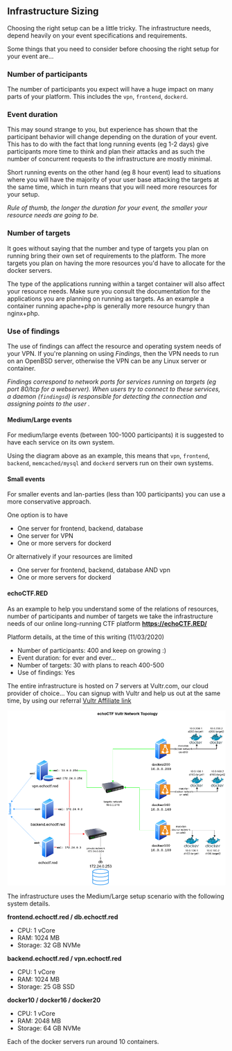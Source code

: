 ## Infrastructure Sizing
Choosing the right setup can be a little tricky. The infrastructure needs,
depend heavily on your event specifications and requirements.

Some things that you need to consider before choosing the right setup for your
event are...

### Number of participants
The number of participants you expect will have a huge impact on many parts of
your platform. This includes the `vpn`, `frontend`, `dockerd`.

### Event duration
This may sound strange to you, but experience has shown that the participant
behavior will change depending on the duration of your event. This has to do
with the fact that long running events (eg 1-2 days) give participants more
time to think and plan their attacks and as such the number of concurrent
requests to the infrastructure are mostly minimal.

Short running events on the other hand (eg 8 hour event) lead to situations
where you will have the majority of your user base attacking the targets at
the same time, which in turn means that you will need more resources for your
setup.

_Rule of thumb, the longer the duration for your event, the smaller your
resource needs are going to be._

### Number of targets
It goes without saying that the number and type of targets you plan on running
bring their own set of requirements to the platform. The more targets you plan
on having the more resources you'd have to allocate for the docker servers.

The type of the applications running within a target container will also affect
your resource needs. Make sure you consult the documentation for the
applications you are planning on running as targets. As an example a container
running apache+php is generally more resource hungry than nginx+php.

### Use of findings
The use of findings can affect the resource and operating system needs of your
VPN. If you're planning on using _Findings_, then the VPN needs to run on an
OpenBSD server, otherwise the VPN can be any Linux server or container.

_Findings correspond to network ports for services running on targets
(eg port 80/tcp for a webserver). When users try to connect to these services,
a daemon (`findingsd`) is responsible for detecting the connection and
assigning points to the user ._

#### Medium/Large events
For medium/large events (between 100-1000 participants) it is suggested to have
each service on its own system.

Using the diagram above as an example, this means that `vpn`, `frontend`,
`backend`, `memcached/mysql` and `dockerd` servers run on their own systems.

#### Small events
For smaller events and lan-parties (less than 100 participants) you can use a
more conservative approach.

One option is to have

* One server for frontend, backend, database
* One server for VPN
* One or more servers for dockerd

Or alternatively if your resources are limited

* One server for frontend, backend, database AND vpn
* One or more servers for dockerd

#### echoCTF.RED
As an example to help you understand some of the relations of resources, number
of participants and number of targets we take the infrastructure needs of our
online long-running CTF platform __https://echoCTF.RED/__

Platform details, at the time of this writing (11/03/2020)

* Number of participants: 400 and keep on growing :)
* Event duration: for ever and ever...
* Number of targets: 30 with plans to reach 400-500
* Use of findings: Yes

The entire infrastructure is hosted on 7 servers at Vultr.com, our cloud
provider of choice... You can signup with Vultr and help us out at the same
time, by using our referral [Vultr Affiliate link](https://www.vultr.com/?ref=8475962-6G)

![Vultr network topology](assets/our-vultr-topology.png?1)

The infrastructure uses the Medium/Large setup scenario with the following system details.


**frontend.echoctf.red / db.echoctf.red**

* CPU: 1 vCore
* RAM: 1024 MB
* Storage: 32 GB NVMe


**backend.echoctf.red / vpn.echoctf.red**

* CPU: 1 vCore
* RAM: 1024 MB
* Storage: 25 GB SSD


**docker10 / docker16 / docker20**

* CPU: 1 vCore
* RAM: 2048 MB
* Storage: 64 GB NVMe

Each of the docker servers run around 10 containers.
